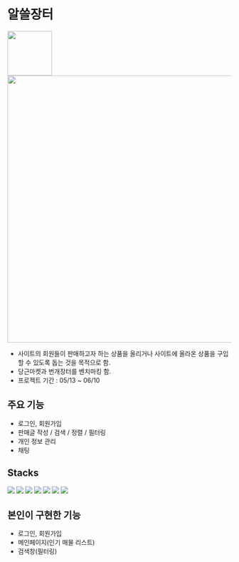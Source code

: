 # 알쓸장터
<img src="https://user-images.githubusercontent.com/103241214/193568205-558c0b45-988d-45b4-bb62-c12c27f78e02.png" height="100">  <img src="https://user-images.githubusercontent.com/103241214/193567596-c014f896-5265-476d-bf0a-6248901d7da9.png" width="600">
+ 사이트의 회원들이 판매하고자 하는 상품을 올리거나 사이트에 올라온 상품을 구입할 수 있도록 돕는 것을 목적으로 함.
+ 당근마켓과 번개장터를 벤치마킹 함.
+ 프로젝트 기간 : 05/13 ~ 06/10


## 주요 기능
+ 로그인, 회원가입
+ 판매글 작성 / 검색 / 정렬 / 필터링
+ 개인 정보 관리
+ 채팅


## Stacks
<img src="https://img.shields.io/badge/Java-3776AB?style=flat-square&logo=Java&logoColor=white"/> <img src="https://img.shields.io/badge/JavaScript-F7DF1E?style=flat-square&logo=JavaScript&logoColor=white"/> <img src="https://img.shields.io/badge/CSS-1572B6?style=flat-square&logo=CSS3&logoColor=white"/> <img src="https://img.shields.io/badge/mysql-4479A1?style=flat-square&logo=mysql&logoColor=white"/> <img src="https://img.shields.io/badge/Amazon RDS-527FFF?style=flat-square&logo=Amazon RDS&logoColor=white"/> <img src="https://img.shields.io/badge/Apache Tomcat-F8DC75?style=flat-square&logo=Apache Tomcat&logoColor=white"/> <img src="https://img.shields.io/badge/Amazon EC2-FF9900?style=flat-square&logo=Amazon EC2&logoColor=white"/> 


## 본인이 구현한 기능
+ 로그인, 회원가입
+ 메인페이지(인기 매물 리스트)
+ 검색창(필터링)
